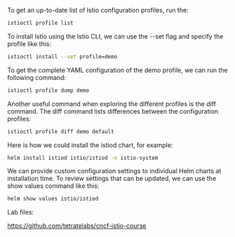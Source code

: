 To get an up-to-date list of Istio configuration profiles, run the:

```bash
istioctl profile list
```

To install Istio using the Istio CLI, we can use the --set flag and specify the profile like this:

```bash
istioctl install --set profile=demo
```

To get the complete YAML configuration of the demo profile, we can run the following command:

```bash
istioctl profile dump demo
```

Another useful command when exploring the different profiles is the diff command. The diff command lists differences between the configuration profiles:

```bash
istioctl profile diff demo default
```

Here is how we could install the istiod chart, for example:

```bash
helm install istiod istio/istiod -n istio-system
```

We can provide custom configuration settings to individual Helm charts at installation time. To review settings that can be updated, we can use the show values command like this:

```bash
helm show values istio/istiod
```

Lab files:

https://github.com/tetratelabs/cncf-istio-course

